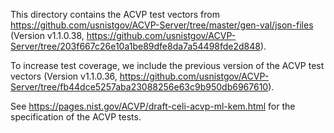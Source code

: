[//]: # (SPDX-License-Identifier: CC-BY-4.0)

This directory contains the ACVP test vectors from
https://github.com/usnistgov/ACVP-Server/tree/master/gen-val/json-files
(Version v1.1.0.38, https://github.com/usnistgov/ACVP-Server/tree/203f667c26e10a1be89dfe8da7a54498fde2d848).

To increase test coverage, we include the previous version of the ACVP test vectors
(Version v1.1.0.36, https://github.com/usnistgov/ACVP-Server/tree/fb44dce5257aba23088256e63c9b950db6967610).

See https://pages.nist.gov/ACVP/draft-celi-acvp-ml-kem.html for the specification of the ACVP tests.
